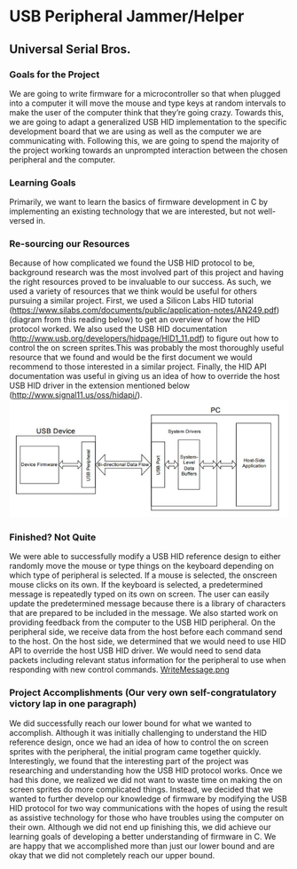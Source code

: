 # USB Peripheral Jammer/Helper
## Universal Serial Bros.
### Goals for the Project
We are going to write firmware for a microcontroller so that when plugged into a computer it will move the mouse and type keys at random intervals to make the user of the computer think that they’re going crazy. Towards this, we are going to adapt a generalized USB HID implementation to the specific development board that we are using as well as the computer we are communicating with. Following this, we are going to spend the majority of the project working towards an unprompted interaction between the chosen peripheral and the computer.
### Learning Goals
Primarily, we want to learn the basics of firmware development in C by implementing an existing technology that we are interested, but not well-versed in.
### Re-sourcing our Resources
Because of how complicated we found the USB HID protocol to be, background research was the most involved part of this project and having the right resources proved to be invaluable to our success. As such, we used a variety of resources that we think would be useful for others pursuing a similar project. First, we used a Silicon Labs HID tutorial (https://www.silabs.com/documents/public/application-notes/AN249.pdf) (diagram from this reading below) to get an overview of how the HID protocol worked. We also used the USB HID documentation (http://www.usb.org/developers/hidpage/HID1_11.pdf) to figure out how to control the on screen sprites.This was probably the most thoroughly useful resource that we found and would be the first document we would recommend to those interested in a similar project. Finally, the HID API documentation was useful in giving us an idea of how to override the host USB HID driver in the extension mentioned below (http://www.signal11.us/oss/hidapi/).  
![A diagram of the HID implementation and data flow](HID_Diagram.JPG)
### Finished? Not Quite
We were able to successfully modify a USB HID reference design to either randomly move the mouse or type things on the keyboard depending on which type of peripheral is selected. If a mouse is selected, the onscreen mouse clicks on its own. If the keyboard is selected, a predetermined message is repeatedly typed on its own on screen. The user can easily update the predetermined message because there is a library of characters that are prepared to be included in the message. We also started work on providing feedback from the computer to the USB HID peripheral. On the peripheral side, we receive data from the host before each command send to the host. On the host side, we determined that we would need to use HID API to override the host USB HID driver. We would need to send data packets including relevant status information for the peripheral to use when responding with new control commands.
[WriteMessage.png](https://www.youtube.com/watch?v=yx8DOXDXk28&feature=youtu.be)
### Project Accomplishments (Our very own self-congratulatory victory lap in one paragraph)
We did successfully reach our lower bound for what we wanted to accomplish. Although it was initially challenging to understand the HID reference design, once we had an idea of how to control the on screen sprites with the peripheral, the initial program came together quickly. Interestingly, we found that the interesting part of the project was researching and understanding how the USB HID protocol works. Once we had this done, we realized we did not want to waste time on making the on screen sprites do more complicated things. Instead, we decided that we wanted to further develop our knowledge of firmware by modifying the USB HID protocol for two way communications with the hopes of using the result as assistive technology for those who have troubles using the computer on their own. Although we did not end up finishing this, we did achieve our learning goals of developing a better understanding of firmware in C. We are happy that we accomplished more than just our lower bound and are okay that we did not completely reach our upper bound.
